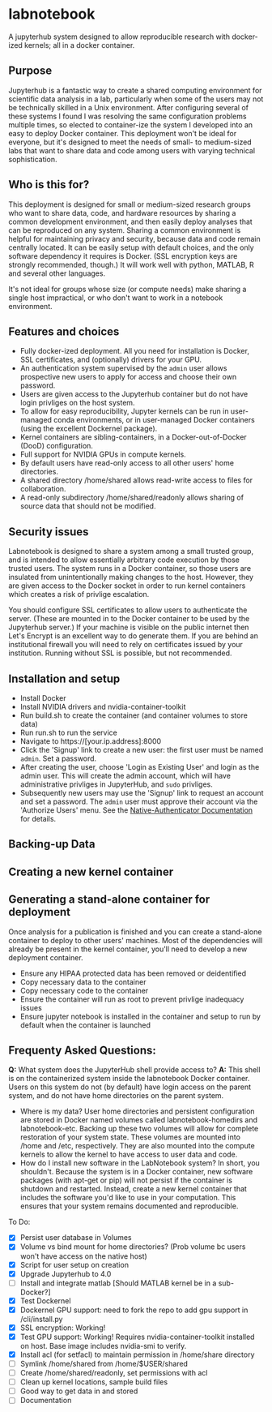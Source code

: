 # labnotebook
A jupyterhub system designed to allow reproducible research with docker-ized kernels; all in a docker container.

## Purpose

Jupyterhub is a fantastic way to create a shared computing environment for scientific data analysis in a lab, particularly when some of the users may not be technically skilled in a Unix environment. After configuring several of these systems I found I was resolving the same configuration problems multiple times, so elected to container-ize the system I developed into an easy to deploy Docker container. This deployment won't be ideal for everyone, but it's designed to meet the needs of small- to medium-sized labs that want to share data and code among users with varying technical sophistication. 

## Who is this for?

This deployment is designed for small or medium-sized research groups who want to share data, code, and hardware resources by sharing a common development environment, and then easily deploy analyses that can be reproduced on any system. Sharing a common environment is helpful for maintaining privacy and security, because data and code remain centrally located. It can be easily setup with default choices, and the only software dependency it requires is Docker. (SSL encryption keys are strongly recommended, though.) It will work well with python, MATLAB, R and several other languages.

It's not ideal for groups whose size (or compute needs) make sharing a single host impractical, or who don't want to work in a notebook environment.

## Features and choices

- Fully docker-ized deployment. All you need for installation is Docker, SSL certificates, and (optionally) drivers for your GPU.
- An authentication system supervised by the `admin` user allows prospective new users to apply for access and choose their own password.
- Users are given access to the Jupyterhub container but do not have login privliges on the host system.
- To allow for easy reproducibility, Jupyter kernels can be run in user-managed conda environments, or in user-managed Docker containers (using the excellent Dockernel package).
- Kernel containers are sibling-containers, in a Docker-out-of-Docker (DooD) configuration.
- Full support for NVIDIA GPUs in compute kernels.
- By default users have read-only access to all other users' home directories.
- A shared directory /home/shared allows read-write access to files for collaboration.
- A read-only subdirectory /home/shared/readonly allows sharing of source data that should not be modified.

## Security issues

Labnotebook is designed to share a system among a small trusted group, and is intended to allow essentially arbitrary code execution by those trusted users. The system runs in a Docker container, so those users are insulated from unintentionally making changes to the host. However, they are given access to the Docker socket in order to run kernel containers which creates a risk of privlige escalation. 

You should configure SSL certificates to allow users to authenticate the server. (These are mounted in to the Docker container to be used by the Jupyterhub server.) If your machine is visible on the public internet then Let's Encrypt is an excellent way to do generate them. If you are behind an institutional firewall you will need to rely on certificates issued by your institution. Running without SSL is possible, but not recommended.

## Installation and setup

- Install Docker
- Install NVIDIA drivers and nvidia-container-toolkit
- Run build.sh to create the container (and container volumes to store data)
- Run run.sh to run the service
- Navigate to https://[your.ip.address]:8000 
- Click the 'Signup' link to create a new user: the first user must be named `admin`. Set a password.
- After creating the user, choose 'Login as Existing User' and login as the admin user. This will create the admin account, which will have administrative privliges in JupyterHub, and `sudo` privliges.
- Subsequently new users may use the 'Signup' link to request an account and set a password. The `admin` user must approve their account via the 'Authorize Users' menu. See the [Native-Authenticator Documentation](https://native-authenticator.readthedocs.io/en/stable/quickstart.html#default-workflow) for details.

## Backing-up Data

## Creating a new kernel container

## Generating a stand-alone container for deployment

Once analysis for a publication is finished and you can create a stand-alone container to deploy to other users' machines. Most of the dependencies will already be present in the kernel container, you'll need to develop a new deployment container.

- Ensure any HIPAA protected data has been removed or deidentified
- Copy necessary data to the container
- Copy necessary code to the container
- Ensure the container will run as root to prevent privlige inadequacy issues
- Ensure jupyter notebook is installed in the container and setup to run by default when the container is launched

## Frequenty Asked Questions:

**Q:** What system does the JupyterHub shell provide access to? 
**A:** This shell is on the containerized system inside the labnotebook Docker container. Users on this system do not (by default) have login access on the parent system, and do not have home directories on the parent system.
- Where is my data? 
    User home directories and persistent configuration are stored in Docker named volumes called labnotebook-homedirs and labnotebook-etc. Backing up these two volumes will allow for complete restoration of your system state. These volumes are mounted into /home and /etc, respectively. They are also mounted into the compute kernels to allow the kernel to have access to user data and code.
- How do I install new software in the LabNotebook system?
    In short, you shouldn't. Because the system is in a Docker container, new software packages (with apt-get or pip) will not persist if the container is shutdown and restarted. Instead, create a new kernel container that includes the software you'd like to use in your computation. This ensures that your system remains documented and reproducible.


To Do:

- [x] Persist user database in Volumes
- [x] Volume vs bind mount for home directories? (Prob volume bc users won't have access on the native host)
- [x] Script for user setup on creation
- [x] Upgrade Jupyterhub to 4.0
- [ ] Install and integrate matlab [Should MATLAB kernel be in a sub-Docker?]
- [x] Test Dockernel
- [x] Dockernel GPU support: need to fork the repo to add gpu support in /cli/install.py
- [x] SSL encryption: Working!
- [x] Test GPU support: Working! Requires nvidia-container-toolkit installed on host. Base image includes nvidia-smi to verify.
- [x] Install acl (for setfacl) to maintain permission in /home/share directory
- [ ] Symlink /home/shared from /home/$USER/shared
- [ ] Create /home/shared/readonly, set permissions with acl
- [ ] Clean up kernel locations, sample build files
- [ ] Good way to get data in and stored
- [ ] Documentation 
